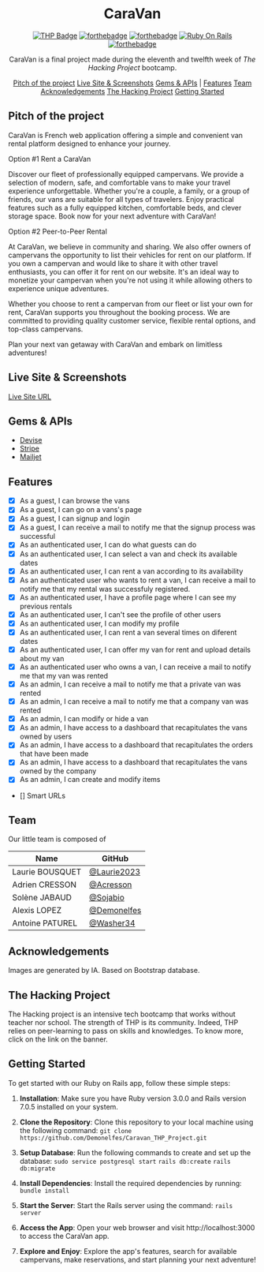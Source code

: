 <div align='center'>

# CaraVan

[![THP Badge](https://i.ibb.co/4Mqx3kg/thp-logo.jpg)](https://www.thehackingproject.org/)
[![forthebadge](https://forthebadge.com/images/badges/made-with-ruby.svg)](https://forthebadge.com)
[![forthebadge](https://forthebadge.com/images/badges/uses-js.svg)](https://forthebadge.com)
[![Ruby On Rails](https://img.shields.io/badge/Ruby_on_Rails-CC0000?style=for-the-badge&logo=ruby-on-rails&logoColor=white)](https://rubyonrails.org/)
[![forthebadge](https://forthebadge.com/images/badges/built-with-love.svg)](https://forthebadge.com)

CaraVan is a final project made during the eleventh and twelfth week of *The Hacking Project* bootcamp.

[Pitch of the project](#pitch-of-the-project)
[Live Site & Screenshots](#live-site--screenshots)
[Gems & APIs](#gems--apis) |
[Features](#features)
[Team](#team)
[Acknowledgements](#acknowledgements)
[The Hacking Project](#the-hacking-project)
[Getting Started](#getting-started)

</div>

## Pitch of the project

CaraVan is French web application offering a simple and convenient van rental platform designed to enhance your journey.


Option #1
Rent a CaraVan

Discover our fleet of professionally equipped campervans. We provide a selection of modern, safe, and comfortable vans to make your travel experience unforgettable. Whether you're a couple, a family, or a group of friends, our vans are suitable for all types of travelers. Enjoy practical features such as a fully equipped kitchen, comfortable beds, and clever storage space. Book now for your next adventure with CaraVan!

Option #2
Peer-to-Peer Rental

At CaraVan, we believe in community and sharing. We also offer owners of campervans the opportunity to list their vehicles for rent on our platform. If you own a campervan and would like to share it with other travel enthusiasts, you can offer it for rent on our website. It's an ideal way to monetize your campervan when you're not using it while allowing others to experience unique adventures.

Whether you choose to rent a campervan from our fleet or list your own for rent, CaraVan supports you throughout the booking process. We are committed to providing quality customer service, flexible rental options, and top-class campervans.

Plan your next van getaway with CaraVan and embark on limitless adventures!

## Live Site & Screenshots

[Live Site URL](https://caravan-5593e9ea452a.herokuapp.com/)

## Gems & APIs
- [Devise](https://github.com/heartcombo/devise)
- [Stripe](https://stripe.com/)
- [Mailjet](https://www.mailjet.com)

## Features

- [x] As a guest, I can browse the vans
- [x] As a guest, I can go on a vans's page
- [x] As a guest, I can signup and login
- [x] As a guest, I can receive a mail to notify me that the signup process was successful
- [x] As an authenticated user, I can do what guests can do
- [x] As an authenticated user, I can select a van and check its available dates
- [x] As an authenticated user, I can rent a van according to its availability
- [x] As an authenticated user who wants to rent a van, I can receive a mail to notify me that my rental was successfuly registered.
- [x] As an authenticated user, I have a profile page where I can see my previous rentals
- [x] As an authenticated user, I can't see the profile of other users
- [x] As an authenticated user, I can modify my profile
- [x] As an authenticated user, I can rent a van several times on diferent dates
- [x] As an authenticated user, I can offer my van for rent and upload details about my van
- [x] As an authenticated user who owns a van, I can receive a mail to notify me that my van was rented
- [x] As an admin, I can receive a mail to notify me that a private van was rented
- [x] As an admin, I can receive a mail to notify me that a company van was rented
- [x] As an admin, I can modify or hide a van
- [x] As an admin, I have access to a dashboard that recapitulates the vans owned by users
- [x] As an admin, I have access to a dashboard that recapitulates the orders that have been made
- [x] As an admin, I have access to a dashboard that recapitulates the vans owned by the company
- [x] As an admin, I can create and modify items

- [] Smart URLs

## Team

Our little team is composed of

| Name |GitHub|
| ---- | ---- |
| Laurie BOUSQUET |  [@Laurie2023](@Laurie2023) |
| Adrien CRESSON| [@Acresson](@Acresson) |
| Solène JABAUD | [@Sojabio](@Sojabio)|
| Alexis LOPEZ | [@Demonelfes](@Demonelfes) |
| Antoine PATUREL | [@Washer34](@Washer34) |

## Acknowledgements

Images are generated by IA.
Based on Bootstrap database.

## The Hacking Project

The Hacking project is an intensive tech bootcamp that works without teacher nor school. The strength of THP is its community. Indeed, THP relies on peer-learning to pass on skills and knowledges. To know more, click on the link on the banner.

## Getting Started

To get started with our Ruby on Rails app, follow these simple steps:

1. **Installation**: Make sure you have Ruby version 3.0.0 and Rails version 7.0.5 installed on your system.

2. **Clone the Repository**: Clone this repository to your local machine using the following command:
`git clone https://github.com/Demonelfes/Caravan_THP_Project.git`

3. **Setup Database**: Run the following commands to create and set up the database:
`sudo service postgresql start`
`rails db:create`
`rails db:migrate`

4. **Install Dependencies**: Install the required dependencies by running:
`bundle install`

5. **Start the Server**: Start the Rails server using the command:
`rails server`

6. **Access the App**: Open your web browser and visit http://localhost:3000 to access the CaraVan app.

7. **Explore and Enjoy**: Explore the app's features, search for available campervans, make reservations, and start planning your next adventure!
